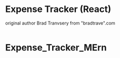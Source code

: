 # Expense Tracker (React)
original author Brad Tranvsery from "bradtrave".com

```

```

# Expense_Tracker_MErn
